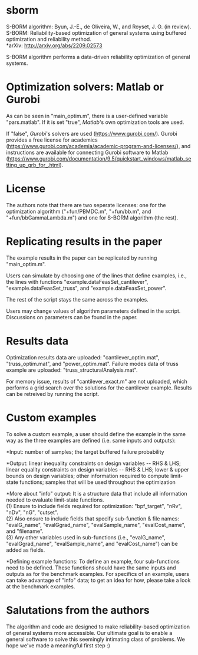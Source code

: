 # sborm
S-BORM algorithm: Byun, J.-E., de Oliveira, W., and Royset, J. O. (in review). S-BORM: Reliability-based optimization of general systems using buffered optimization and reliability method.  
*arXiv: http://arxiv.org/abs/2209.02573

S-BORM algorithm performs a data-driven reliability optimization of general systems. 

# Optimization solvers: Matlab or Gurobi
As can be seen in "main_optim.m", there is a user-defined variable "pars.matlab". If it is set "true", _Matlab_'s own optimization tools are used.

If "false", _Gurobi_'s solvers are used (https://www.gurobi.com/). Gurobi provides a free license for academics (https://www.gurobi.com/academia/academic-program-and-licenses/), and instructions are available for connecting Gurobi software to Matlab (https://www.gurobi.com/documentation/9.5/quickstart_windows/matlab_setting_up_grb_for_.html).  

# License
The authors note that there are two seperate licenses: one for the optimization algorithm ("+fun/PBMDC.m", "+fun/bb.m", and "+fun/bbGammaLambda.m") and one for S-BORM algorithm (the rest).

# Replicating results in the paper
The example results in the paper can be replicated by running "main_optim.m".

Users can simulate by choosing one of the lines that define examples, i.e., the lines with functions "example.dataFeasSet_cantilever", "example.dataFeasSet_truss", and "example.dataFeasSet_power".

The rest of the script stays the same across the examples.

Users may change values of algorithm parameters defined in the script. Discussions on parameters can be found in the paper.

# Results data
Optimization results data are uploaded: "cantilever_optim.mat", "truss_optim.mat", and "power_optim.mat".
Failure modes data of truss example are uploaded: "truss_structuralAnalysis.mat".

For memory issue, results of "cantilever_exact.m" are not uploaded, which performs a grid search over the solutions for the cantilever example. Results can be retreived by running the script.

# Custom examples
To solve a custom example, a user should define the example in the same way as the three examples are defined (i.e. same inputs and outputs):

*Input: number of samples; the target buffered failure probability

*Output: linear inequality constraints on design variables -- RHS & LHS; linear equality constraints on design variables -- RHS & LHS; lower & upper bounds on design variables; other information required to compute limit-state functions; samples that will be used throughout the optimization

*More about "info" output: It is a structure data that include all information needed to evaluate limit-state functions.  
(1) Ensure to include fields required for optimization: "bpf_target", "nRv", "nDv", "nG", "cutset".  
(2) Also ensure to include fields that specify sub-function & file names: "evalG_name", "evalGgrad_name", "evalSample_name", "evalCost_name", and "filename".  
(3) Any other variables used in sub-functions (i.e., "evalG_name", "evalGgrad_name", "evalSample_name", and "evalCost_name") can be added as fields.

*Defining example functions: To define an example, four sub-functions need to be defined. These functions should have the same inputs and outputs as for the benchmark examples. For specifics of an example, users can take advantage of "info" data; to get an idea for how, please take a look at the benchmark examples.

# Salutations from the authors
The algorithm and code are designed to make reliability-based optimization of general systems more accessible. Our ultimate goal is to enable a general software to solve this seemingly intimating class of problems. We hope we've made a meaningful first step :)
